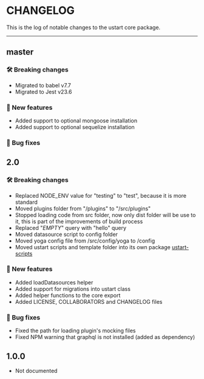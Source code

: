 # CHANGELOG

This is the log of notable changes to the ustart core package.

----

## master

### 🛠 Breaking changes

- Migrated to babel v7.7
- Migrated to Jest v23.6

### 🎉 New features

- Added support to optional mongoose installation
- Added support to optional sequelize installation

### 🐛 Bug fixes

## 2.0

### 🛠 Breaking changes

- Replaced NODE_ENV value for "testing" to "test", because it is more standard
- Moved plugins folder from "/plugins" to "/src/plugins"
- Stopped loading code from src folder, now only dist folder will be use to it, this is part of the improvements of build process
- Replaced "_EMPTY_" query with "hello" query
- Moved datasource script to config folder
- Moved yoga config file from /src/config/yoga to /config
- Moved ustart scripts and template folder into its own package [ustart-scripts](https://github.com/ustart-dev/ustart-scripts)

### 🎉 New features

- Added loadDatasources helper
- Added support for migrations into ustart class
- Added helper functions to the core export
- Added LICENSE, COLLABORATORS and CHANGELOG files

### 🐛 Bug fixes

- Fixed the path for loading plugin's mocking files
- Fixed NPM warning that graphql is not installed (added as dependency)

## 1.0.0

- Not documented
